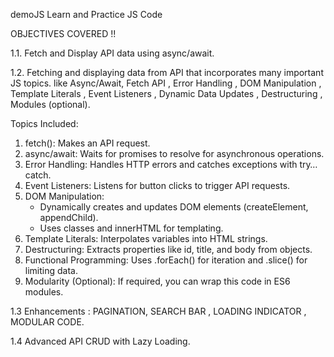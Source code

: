 demoJS
Learn and Practice JS Code

OBJECTIVES COVERED !!

1.1. Fetch and Display API data using async/await.

1.2. Fetching and displaying data from API that incorporates many important JS topics. like Async/Await, Fetch API , Error Handling , DOM Manipulation , Template Literals , Event Listeners , Dynamic Data Updates , Destructuring , Modules (optional).

Topics Included:
1. fetch(): Makes an API request.
2. async/await: Waits for promises to resolve for asynchronous operations.
3. Error Handling: Handles HTTP errors and catches exceptions with try…catch.
4. Event Listeners: Listens for button clicks to trigger API requests.
5. DOM Manipulation:
   - Dynamically creates and updates DOM elements (createElement, appendChild).
   - Uses classes and innerHTML for templating.
6. Template Literals: Interpolates variables into HTML strings.
7. Destructuring: Extracts properties like id, title, and body from objects.
8. Functional Programming: Uses .forEach() for iteration and .slice() for limiting data.
9. Modularity (Optional): If required, you can wrap this code in ES6 modules.

1.3 Enhancements : PAGINATION, SEARCH BAR , LOADING INDICATOR , MODULAR CODE. 

1.4 Advanced API CRUD with Lazy Loading.